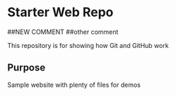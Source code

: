 # Starter Web Repo

##NEW COMMENT
##other comment

This repository is for showing how Git and GitHub work

## Purpose

Sample website with plenty of files for demos
